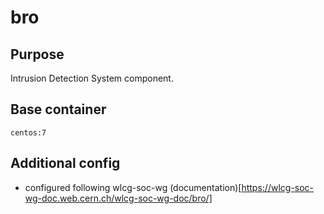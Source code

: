 # bro

## Purpose

Intrusion Detection System component. 

## Base container

`centos:7`

## Additional config

- configured following wlcg-soc-wg (documentation)[https://wlcg-soc-wg-doc.web.cern.ch/wlcg-soc-wg-doc/bro/] 
